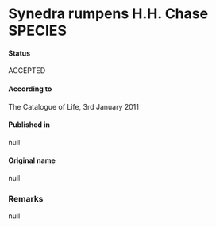 Synedra rumpens H.H. Chase SPECIES
=======

#### Status
ACCEPTED

#### According to
The Catalogue of Life, 3rd January 2011

#### Published in
null

#### Original name
null

### Remarks
null